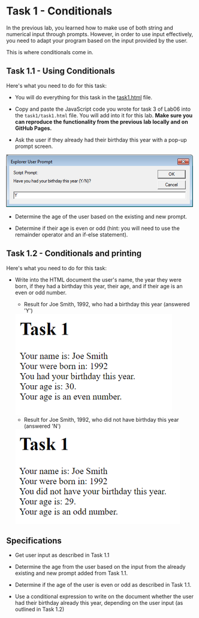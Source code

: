 # Task 1 - Conditionals

In the previous lab, you learned how to make use of both string and numerical input through prompts.
However, in order to use input effectively, you need to adapt your program based on the input provided by the user. 

This is where conditionals come in.

## Task 1.1 - Using Conditionals

Here's what you need to do for this task:

- You will do everything for this task in the <a href="task1/task1.html">task1.html</a> file.

- Copy and paste the JavaScript code you wrote for task 3 of Lab06 into the `task1/task1.html` file. You will add into it for this lab. **Make sure you can reproduce the functionality from the previous lab locally and on GitHub Pages.**

- Ask the user if they already had their birthday this year with a pop-up prompt screen.

<img src="images/p3.png">

- Determine the age of the user based on the existing and new prompt.

- Determine if their age is even or odd (hint: you will need to use the remainder operator and an if-else statement).

## Task 1.2 - Conditionals and printing

Here's what you need to do for this task:

- Write into the HTML document the user's name, the year they were born, if they had a birthday this year, their age, and if their age is an even or odd number.

    - Result for Joe Smith, 1992, who had a birthday this year (answered 'Y')

    <img src="images/task1_1_output.png">

    - Result for Joe Smith, 1992, who did not have birthday this year (answered 'N')

    <img src="images/task1_2_output.png">

## Specifications

- Get user input as described in Task 1.1

- Determine the age from the user based on the input from the already existing and new prompt added from Task 1.1.

- Determine if the age of the user is even or odd as described in Task 1.1.

- Use a conditional expression to write on the document whether the user had their birthday already this year, depending on the user input (as outlined in Task 1.2)